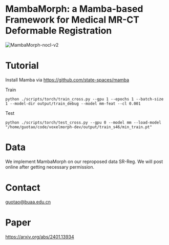 # MambaMorph: a Mamba-based Framework for Medical MR-CT Deformable Registration


![MambaMorph-nocl-v2](https://github.com/Guo-Stone/MambaMorph/assets/77957555/a3310649-2e46-4842-bf1e-44c6110db12b)


# Tutorial
Install Mamba via https://github.com/state-spaces/mamba

Train
```
python ./scripts/torch/train_cross.py --gpu 1 --epochs 1 --batch-size 1 --model-dir output/train_debug --model mm-feat --cl 0.001
```

Test
```
python ./scripts/torch/test_cross.py --gpu 0 --model mm --load-model "/home/guotao/code/voxelmorph-dev/output/train_s46/min_train.pt"
```

# Data
We implement MambaMorph on our reproposed data SR-Reg. We will post online after getting necessary permission.

# Contact
guotao@buaa.edu.cn

# Paper
https://arxiv.org/abs/2401.13934

